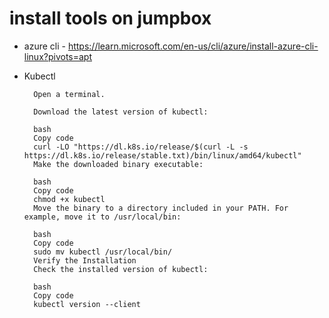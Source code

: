 # install tools on jumpbox
- azure cli - https://learn.microsoft.com/en-us/cli/azure/install-azure-cli-linux?pivots=apt
- Kubectl 

        Open a terminal.

        Download the latest version of kubectl:

        bash
        Copy code
        curl -LO "https://dl.k8s.io/release/$(curl -L -s https://dl.k8s.io/release/stable.txt)/bin/linux/amd64/kubectl"
        Make the downloaded binary executable:

        bash
        Copy code
        chmod +x kubectl
        Move the binary to a directory included in your PATH. For example, move it to /usr/local/bin:

        bash
        Copy code
        sudo mv kubectl /usr/local/bin/
        Verify the Installation
        Check the installed version of kubectl:

        bash
        Copy code
        kubectl version --client



